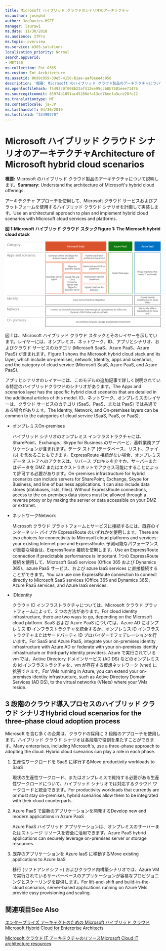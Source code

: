 ```yaml
---
title: Microsoft ハイブリッド クラウドのシナリオのアーキテクチャ
ms.author: josephd
author: JoeDavies-MSFT
manager: laurawi
ms.date: 11/30/2018
ms.audience: ITPro
ms.topic: overview
ms.service: o365-solutions
localization_priority: Normal
search.appverid:
- MET150
ms.collection: Ent_O365
ms.custom: Ent_Architecture
ms.assetid: 06d8c959-39e5-4150-b1ae-aaf0eee4c058
description: '概要: Microsoft のハイブリッド クラウド製品のアーキテクチャについて説明します。'
ms.openlocfilehash: f5493c0f008b22af412ee95ccb8b7581eee71476
ms.sourcegitcommit: 85974a1891ac45286efa13cc76eefa3cce28fc22
ms.translationtype: MT
ms.contentlocale: ja-JP
ms.lasthandoff: 04/30/2019
ms.locfileid: "33490270"
---
```

# <a name="architecture-of-microsoft-hybrid-cloud-scenarios"></a><span data-ttu-id="c3c0c-103">Microsoft ハイブリッド クラウド シナリオのアーキテクチャ</span><span class="sxs-lookup"><span data-stu-id="c3c0c-103">Architecture of Microsoft hybrid cloud scenarios</span></span>

 <span data-ttu-id="c3c0c-104">**概要:** Microsoft のハイブリッド クラウド製品のアーキテクチャについて説明します。</span><span class="sxs-lookup"><span data-stu-id="c3c0c-104">**Summary:** Understand the architecture of Microsoft's hybrid cloud offerings.</span></span>
  
<span data-ttu-id="c3c0c-105">アーキテクチャ アプローチを使用して、Microsoft クラウド サービスおよびプラットフォームを使用するハイブリッド クラウド シナリオを計画して実装します。</span><span class="sxs-lookup"><span data-stu-id="c3c0c-105">Use an architectural approach to plan and implement hybrid cloud scenarios with Microsoft cloud services and platforms.</span></span>
  
<span data-ttu-id="c3c0c-106">**図 1:Microsoft ハイブリッド クラウド スタック**</span><span class="sxs-lookup"><span data-stu-id="c3c0c-106">**Figure 1: The Microsoft hybrid cloud stack**</span></span>

![Microsoft ハイブリッド クラウド スタック](media/Hybrid-Poster/Hybrid-Cloud-Stack.png)
  
<span data-ttu-id="c3c0c-108">図 1 は、Microsoft ハイブリッド クラウド スタックとそのレイヤーを示しています。レイヤーには、オンプレミス、ネットワーク、ID、アプリとシナリオ、およびクラウド サービスのカテゴリ (Microsoft SaaS、Azure PaaS、Azure PaaS) が含まれます。</span><span class="sxs-lookup"><span data-stu-id="c3c0c-108">Figure 1 shows the Microsoft hybrid cloud stack and its layer, which include on-premises, network, Identity, apps and scenarios, and the category of cloud service (Microsoft SaaS, Azure PaaS, and Azure PaaS).</span></span>
  
<span data-ttu-id="c3c0c-109">アプリとシナリオのレイヤーには、このモデルの追加記事で詳しく説明されている特定のハイブリッドクラウドのシナリオがあります。</span><span class="sxs-lookup"><span data-stu-id="c3c0c-109">The Apps and scenarios layer has the specific hybrid cloud scenarios that are detailed in the additional articles of this model.</span></span> <span data-ttu-id="c3c0c-110">ID、ネットワーク、オンプレミスのレイヤーは、クラウド サービスのカテゴリ (SaaS、PaaS、または PaaS) では共通である場合があります。</span><span class="sxs-lookup"><span data-stu-id="c3c0c-110">The Identity, Network, and On-premises layers can be common to the categories of cloud service (SaaS, PaaS, or PaaS).</span></span>
  
- <span data-ttu-id="c3c0c-111">オンプレミス</span><span class="sxs-lookup"><span data-stu-id="c3c0c-111">On-premises</span></span>
    
    <span data-ttu-id="c3c0c-p102">ハイブリッド シナリオのオンプレミス インフラストラクチャには、SharePoint、Exchange、Skype for Business のサーバーと、基幹業務アプリケーションが含まれます。データ ストア (データベース、リスト、ファイル) を含めることもできます。ExpressRoute 接続がない場合、オンプレミス データ ストアへのアクセスは、リバース プロキシを介すか、サーバーまたはデータを DMZ またはエクストラネットでアクセス可能にすることによって許可する必要があります。</span><span class="sxs-lookup"><span data-stu-id="c3c0c-p102">On-premises infrastructure for hybrid scenarios can include servers for SharePoint, Exchange, Skype for Business, and line of business applications. It can also include data stores (databases, lists, files). Without ExpressRoute connections, access to the on-premises data stores must be allowed through a reverse proxy or by making the server or data accessible on your DMZ or extranet.</span></span>
    
- <span data-ttu-id="c3c0c-115">ネットワーク</span><span class="sxs-lookup"><span data-stu-id="c3c0c-115">Network</span></span>
    
    <span data-ttu-id="c3c0c-116">Microsoft クラウド プラットフォームとサービスに接続するには、既存のインターネット パイプか ExpressRoute のいずれかを使用します。</span><span class="sxs-lookup"><span data-stu-id="c3c0c-116">There are two choices for connectivity to Microsoft cloud platforms and services: your existing Internet pipe and ExpressRoute.</span></span> <span data-ttu-id="c3c0c-117">予測可能なパフォーマンスが重要な場合は、ExpressRoute 接続を使用します。</span><span class="sxs-lookup"><span data-stu-id="c3c0c-117">Use an ExpressRoute connection if predictable performance is important.</span></span> <span data-ttu-id="c3c0c-118">1つの ExpressRoute 接続を使用して、Microsoft SaaS services (Office 365 および Dynamics 365)、azure PaaS サービス、および azure IaaS services に直接接続することができます。</span><span class="sxs-lookup"><span data-stu-id="c3c0c-118">You can use one ExpressRoute connection to connect directly to Microsoft SaaS services (Office 365 and Dynamics 365), Azure PaaS services, and Azure IaaS services.</span></span>
    
- <span data-ttu-id="c3c0c-119">ID</span><span class="sxs-lookup"><span data-stu-id="c3c0c-119">Identity</span></span>
    
    <span data-ttu-id="c3c0c-120">クラウド ID インフラストラクチャについては、Microsoft クラウド プラットフォームによって、2 つの方法があります。</span><span class="sxs-lookup"><span data-stu-id="c3c0c-120">For cloud identity infrastructure, there are two ways to go, depending on the Microsoft cloud platform.</span></span> <span data-ttu-id="c3c0c-121">SaaS および Azure PaaS については、Azure AD にオンプレミス ID インフラストラクチャを統合するか、オンプレミス ID インフラストラクチャまたはサードパーティ ID プロバイダーでフェデレーションを行います。</span><span class="sxs-lookup"><span data-stu-id="c3c0c-121">For SaaS and Azure PaaS, integrate your on-premises identity infrastructure with Azure AD or federate with your on-premises identity infrastructure or third-party identity providers.</span></span> <span data-ttu-id="c3c0c-122">Azure で実行されている vm では、Active Directory ドメインサービス (AD DS) などのオンプレミスの id インフラストラクチャを、vm が存在する仮想ネットワーク (vnet) に拡張できます。</span><span class="sxs-lookup"><span data-stu-id="c3c0c-122">For VMs running in Azure, you can extend your on-premises identity infrastructure, such as Active Directory Domain Services (AD DS), to the virtual networks (VNets) where your VMs reside.</span></span>
    
## <a name="hybrid-cloud-scenarios-for-the-three-phase-cloud-adoption-process"></a><span data-ttu-id="c3c0c-123">3 段階のクラウド導入プロセスのハイブリッド クラウド シナリオ</span><span class="sxs-lookup"><span data-stu-id="c3c0c-123">Hybrid cloud scenarios for the three-phase cloud adoption process</span></span>

<span data-ttu-id="c3c0c-p105">Microsoft を含む多くの企業は、クラウドの採用に 3 段階のアプローチを使用します。ハイブリッド クラウド シナリオは各段階で役割を果たすことができます。</span><span class="sxs-lookup"><span data-stu-id="c3c0c-p105">Many enterprises, including Microsoft's, use a three-phase approach to adopting the cloud. Hybrid cloud scenarios can play a role in each phase.</span></span>
  
1. <span data-ttu-id="c3c0c-126">生産性ワークロードを SaaS に移行する</span><span class="sxs-lookup"><span data-stu-id="c3c0c-126">Move productivity workloads to SaaS</span></span>
    
    <span data-ttu-id="c3c0c-127">現状の生産性ワークロード、またはオンプレミスで維持する必要がある生産性ワークロードについて、ハイブリッド シナリオでは対応するクラウド ワークロードと統合できます。</span><span class="sxs-lookup"><span data-stu-id="c3c0c-127">For productivity workloads that currently are or must stay on-premises, hybrid scenarios allow them to be integrated with their cloud counterparts.</span></span>
    
2. <span data-ttu-id="c3c0c-128">Azure PaaS で最新のアプリケーションを開発する</span><span class="sxs-lookup"><span data-stu-id="c3c0c-128">Develop new and modern applications in Azure PaaS</span></span>
    
    <span data-ttu-id="c3c0c-129">Azure PaaS ハイブリッド アプリケーションは、オンプレミスのサーバーまたはストレージ リソースを安全に活用できます。</span><span class="sxs-lookup"><span data-stu-id="c3c0c-129">Azure PaaS hybrid applications can securely leverage on-premises server or storage resources.</span></span>
    
3. <span data-ttu-id="c3c0c-130">既存のアプリケーションを Azure IaaS に移動する</span><span class="sxs-lookup"><span data-stu-id="c3c0c-130">Move existing applications to Azure IaaS</span></span>
    
    <span data-ttu-id="c3c0c-131">移行 (リフトアンドシフト) およびクラウド内構築シナリオでは、Azure VM で実行されているサーバーベースのアプリケーションが容易なプロビジョニングとスケーリングを提供します。</span><span class="sxs-lookup"><span data-stu-id="c3c0c-131">For lift-and-shift and build-in-the-cloud scenarios, server-based applications running on Azure VMs provide easy provisioning and scaling.</span></span>
    
## <a name="see-also"></a><span data-ttu-id="c3c0c-132">関連項目</span><span class="sxs-lookup"><span data-stu-id="c3c0c-132">See Also</span></span>

[<span data-ttu-id="c3c0c-133">エンタープライズ アーキテクトのための Microsoft ハイブリッド クラウド</span><span class="sxs-lookup"><span data-stu-id="c3c0c-133">Microsoft Hybrid Cloud for Enterprise Architects</span></span>](microsoft-hybrid-cloud-for-enterprise-architects.md)
  
[<span data-ttu-id="c3c0c-134">Microsoft クラウド IT アーキテクチャのリソース</span><span class="sxs-lookup"><span data-stu-id="c3c0c-134">Microsoft Cloud IT architecture resources</span></span>](microsoft-cloud-it-architecture-resources.md)

